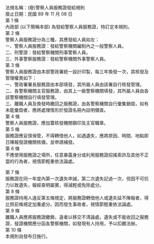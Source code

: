 法規名稱：(廢)警察人員服務證發給規則  
廢止日期：民國 89 年 11 月 08 日  
第 1 條  
內政部 (以下簡稱本部) 為發給警察人員服務證，特訂定本規則。  
第 2 條  
警察人員服務證分為三種，其應發給人員如左：  
一、警察人員服務證：發給警察機關編制內之一般警察人員。  
二、刑警證：發給警察機關刑事警察人員。  
三、外事警察服務證：發給警察機關外事警察人員。  
第 3 條  
警察人員服務證由本部警政署統一設計印製，每三年換發一次，其核發及  
管理權責如下：  
一、警政署署長服務證由本部填發，其所屬人員由該署自行核發管理。  
二、各警察機關主官服務證，由其上一級警察機關填發，其所屬人員由各  
該警察機關自行填發管理。  
三、離職人員及換發時繳回之服務證，由各警察機關自行彙集銷燬，如有  
未能彙燬者，應將處理情形於發證名冊內註明備查。  
第 4 條  
警察人員服務證，應加蓋核發機關鋼印及主官職章。  
第 5 條  
服務證應妥慎保管，不得轉借他人，如遇遺失，應將原因、時間、地點即  
日陳報發證機關核備，並申請補發。  
第 6 條  
不應使用服務證之場所，任意暴露身分或利用服務證招搖索詐及其他不正  
當的行為者，視情節輕重依法論處。  


第 7 條  
服務證在同一年度內第一次遺失申誡，第二次遺失記過一次，但因不可抗  
力以致遺失，報經查明屬實，得減輕或免除處分。  
第 8 條  
服務證持用人違反第五條規定，將服務證轉借他人或遺失延不陳報者，得  
比照前條規定加重處分。因而發生事故者，視情節輕重依法論處。  
第 9 條  
離職人員應將服務證繳銷，違者以移交不清論處。遺失或不能收回之服務  
證，發證機關應分函各警察機關，如發現有人持用，予以扣繳法辦。  
第 10 條  
本規則自發布日施行。  


